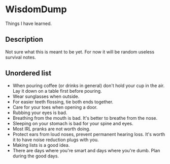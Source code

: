 # WisdomDump
Things I have learned.

## Description
Not sure what this is meant to be yet. For now it will be random useless survival notes.

## Unordered list

* When pouring coffee (or drinks in general) don't hold your cup in the air. Lay it down on a table first before pouring.
* Wear sunglasses when outside.
* For easier teeth flossing, tie both ends together.
* Care for your toes when opening a door.
* Rubbing your eyes is bad.
* Breathing from the mouth is bad. It's better to breathe from the nose.
* Sleeping on your stomach is bad for your spine and eyes.
* Most IRL pranks are not worth doing.
* Protect ears from loud noses, prevent permanent hearing loss. It's worth it to have noise reduction plugs with you.
* Making lists is a good idea.
* There are days where you're smart and days where you're dumb. Plan during the good days.
